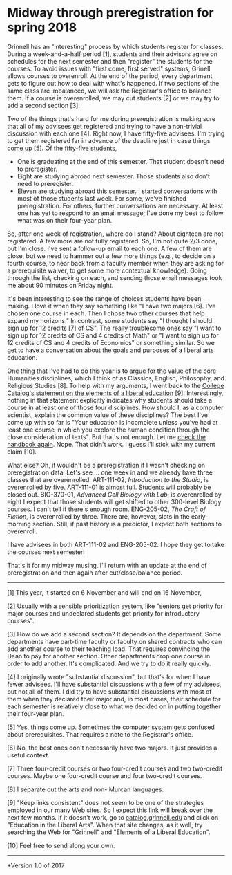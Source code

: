 Midway through preregistration for spring 2018
==============================================

Grinnell has an "interesting" process by which students register for
classes.  During a week-and-a-half period [1], students and their advisors
agree on schedules for the next semester and then "register" the students
for the courses.  To avoid issues with "first come, first served" systems,
Grinell allows courses to overenroll.  At the end of the period, every
department gets to figure out how to deal with what's happened.  If two
sections of the same class are imbalanced, we will ask the Registrar's
office to balance them.  If a course is overenrolled, we may cut students
[2] or we may try to add a second section [3].

Two of the things that's hard for me during preregistration is making sure
that all of my advisees get registered and trying to have a non-trivial
discussion with each one [4].  Right now, I have fifty-five advisees.
I'm trying to get them registered far in advance of the deadline just
in case things come up [5].  Of the fifty-five students,

* One is graduating at the end of this semester.  That student doesn't
  need to preregister.
* Eight are studying abroad next semester.  Those students also don't need
  to preregister.
* Eleven are studying abroad this semester.  I started conversations with
  most of those students last week.  For some, we've finished preregistration.
  For others, further conversations are necessary.  At least one has yet
  to respond to an email message; I've done my best to follow what was on
  their four-year plan.

So, after one week of registration, where do I stand?  About eighteen are
not registered.  A few more are not fully registered.  So, I'm not quite
2/3 done, but I'm close.  I've sent a follow-up email to each one.  A few
of them are close, but we need to hammer out a few more things (e.g.,
to decide on a fourth course, to hear back from a faculty member when
they are asking for a prerequisite waiver, to get some more contextual
knowledge).  Going through the list, checking on each, and sending those
email messages took me about 90 minutes on Friday night.

It's been interesting to see the range of choices students have been 
making.  I love it when they say something like "I have two majors [6].
I've chosen one course in each.  Then I chose two other courses that
help expand my horizons."  In contrast, some students say "I thought I
should sign up for 12 credits [7] of CS".  The really troublesome ones
say "I want to sign up for 12 credits of CS and 4 credits of Math" or
"I want to sign up for 12 credits of CS and 4 credits of Economics" or
something similar.  So we get to have a conversation about the goals and
purposes of a liberal arts education.

One thing that I've had to do this year is to argue for
the value of the core Humanities disciplines, which I
think of as Classics, English, Philosophy, and Religious
Studies [8].  To help with my arguments, I went back to the
[College Catalog's statement on the elements of a liberal 
education](https://catalog.grinnell.edu/content.php?catoid=17&navoid=3449)
[9].  Interestingly, nothing in that statement explicitly indicates why
students should take a course in at least one of those four disciplines.
How should I, as a computer scientist, explain the common value of these
disciplines?  The best I've come up with so far is "Your education is
incomplete unless you've had at least one course in which you explore the
human condition through the close consideration of texts".  But that's
not enough.  Let me [check the handbook again](grinnell-education-humanities).
Nope.  That didn't work.  I guess I'll stick with my current claim [10].

What else?  Oh, it wouldn't be a preregistration if I wasn't checking on
preregistration data.  Let's see ... one week in and we already have three
classes that are overenrolled.  ART-111-02, _Introduction to the Studio_,
is overenrolled by five.  ART-111-01 is almost full.  Students will
probably be closed out.  BIO-370-01, _Advanced Cell Biology with Lab_,
is overenrolled by eight  I expect that those students will get shifted
to other 300-level Biology courses.  I can't tell if there's enough room.
ENG-205-02, _The Craft of Fiction_, is overenrolled by three.  There are,
however, slots in the early-morning section.  Still, if past history is
a predictor, I expect both sections to overenroll.

I have advisees in both ART-111-02 and ENG-205-02.  I hope they get
to take the courses next semester!

That's it for my midway musing.  I'll return with an update at the end
of preregistration and then again after cut/close/balance period.

---

[1] This year, it started on 6 November and will end on 16 November,

[2] Usually with a sensible prioritization system, like "seniors get
priority for major courses and undeclared students get priority for
introductory courses".

[3] How do we add a second section?  It depends on the department.  Some
departments have part-time faculty or faculty on shared contracts who
can add another course to their teaching load.  That requires convincing
the Dean to pay for another section.  Other departments drop one course
in order to add another.  It's complicated.  And we try to do it really
quickly.

[4] I originally wrote "substantial discussion", but that's for when
I have fewer advisees.  I'll have substantial discussions with a few
of my advisees, but not all of them.  I did try to have substantial
discussions with most of them when they declared their major and, in
most cases, their schedule for each semester is relatively close to 
what we decided on in putting together their four-year plan.

[5] Yes, things come up.  Sometimes the computer system gets confused
about prerequisites.  That requires a note to the Registrar's office.

[6] No, the best ones don't necessarily have two majors.  It just provides
a useful context.

[7] Three four-credit courses or two four-credit courses and two
two-credit courses.  Maybe one four-credit course and four two-credit
courses.

[8] I separate out the arts and non-'Murcan languages.

[9] "Keep links consistent" does not seem to be one of the strategies
employed in our many Web sites.  So I expect this link will break over
the next few months.  If it doesn't work, go to
[catalog.grinnell.edu](http://catalog.grinnell.edu) and click on
"Education in the Liberal Arts".  When that site changes, as it well,
try searching the Web for "Grinnell" and "Elements of a Liberal
Education".

[10] Feel free to send along your own.

---

*Version 1.0 of 2017
